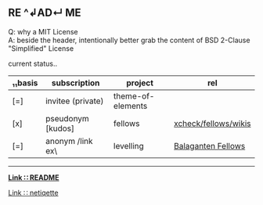 ## RE ^↲AD↵ ME

Q: why a MIT License  
A: beside the header, intentionally better grab the content of BSD 2-Clause "Simplified" License


current status‥

|₁₁basis |subscription |project |rel |
|--- |-- |-- |--|
|[=] |invitee (private) |theme-of-elements | |
|[x] |pseudonym [kudos] |fellows |[xcheck/fellows/wikis](https://gitlab.com/xcheck/fellows/wikis/home) |
|[=] |anonym /link ex\ |levelling |[Balaganten Fellows](https://www.facebook.com/groups/balaganten.fellows) |




---
**[Link ∷ README](./README.md)**

[Link ∷ netiqette](./netiqette.md)
